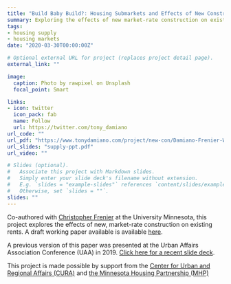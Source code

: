 ```yaml
---
title: "Build Baby Build?: Housing Submarkets and Effects of New Construction on Existing Rents"
summary: Exploring the effects of new market-rate construction on existing rents in Minneapolis, MN.
tags:
- housing supply
- housing markets
date: "2020-03-30T00:00:00Z"

# Optional external URL for project (replaces project detail page).
external_link: ""

image:
  caption: Photo by rawpixel on Unsplash
  focal_point: Smart

links:
- icon: twitter
  icon_pack: fab
  name: Follow
  url: https://twitter.com/tony_damiano
url_code: ""
url_pdf: "https://www.tonydamiano.com/project/new-con/Damiano-Frenier-WP-033020.pdf"
url_slides: "supply-ppt.pdf"
url_video: ""

# Slides (optional).
#   Associate this project with Markdown slides.
#   Simply enter your slide deck's filename without extension.
#   E.g. `slides = "example-slides"` references `content/slides/example-slides.md`.
#   Otherwise, set `slides = ""`.
slides: ""
---
```


Co-authored with [Christopher Frenier](https://sites.google.com/a/umn.edu/christopherfrenier/) at the University Minnesota, this project explores the effects of new, market-rate construction on existing rents. A draft working paper available is available [here](https://www.tonydamiano.com/project/new-con/Damiano-Frenier-WP-033020.pdf).

A previous version of this paper was presented at the Urban Affairs Association Conference (UAA) in 2019. [Click here for a recent slide deck](https://www.tonydamiano.com/project/new-con/supply-ppt.pdf).

This project is made possible by support from the [Center for Urban and Regional Affairs (CURA)](http://www.cura.umn.edu/) and [the Minnesota Housing Partnership (MHP)](https://www.mhponline.org/) 

